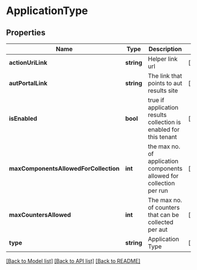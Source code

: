 # ApplicationType

## Properties
Name | Type | Description | Notes
------------ | ------------- | ------------- | -------------
**actionUriLink** | **string** | Helper link url | [optional] 
**autPortalLink** | **string** | The link that points to aut results site | [optional] 
**isEnabled** | **bool** | true if application results collection is enabled for this tenant | [optional] 
**maxComponentsAllowedForCollection** | **int** | the max no. of application components allowed for collection per run | [optional] 
**maxCountersAllowed** | **int** | The max no. of counters that can be collected per aut | [optional] 
**type** | **string** | Application Type | [optional] 

[[Back to Model list]](../README.md#documentation-for-models) [[Back to API list]](../README.md#documentation-for-api-endpoints) [[Back to README]](../README.md)


